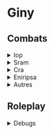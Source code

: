 

# Giny 


## Combats

<details><summary>Iop</summary>
<p>

 | Nom   |      Etat     | Commentaire
|----------|:-------------:|:-------------:|
| Pression | ![alt text](https://img.shields.io/badge/Done-green) | 
| Fracture | ![alt text](https://img.shields.io/badge/Bug-red) | Bug zone
| Bond | ![alt text](https://img.shields.io/badge/Done-green) | 
| Détermination | ![alt text](https://img.shields.io/badge/Done-green) | 
| Déferlement | ![alt text](https://img.shields.io/badge/Done-green) | 
| Anneau destructeur | ![alt text](https://img.shields.io/badge/Done-green) | 
| Epée divine | ![alt text](https://img.shields.io/badge/Done-green) | 
| Couperet| ![alt text](https://img.shields.io/badge/Done-green) | 
| Epée destructrice | ![alt text](https://img.shields.io/badge/Done-green) | 
| Accumulation | ![alt text](https://img.shields.io/badge/Done-green) | 
| Intimidiation| ![alt text](https://img.shields.io/badge/Done-green) | 
| Conquête | ![alt text](https://img.shields.io/badge/Bug-red) | Buffs de la conquête (dispatch)
| Souffle| ![alt text](https://img.shields.io/badge/Done-green) | 
| Violence| ![alt text](https://img.shields.io/badge/Done-green) | 
| Massacre |![alt text](https://img.shields.io/badge/Done-green) | 
| Rassemblement | ![alt text](https://img.shields.io/badge/Done-green) | 
| Concentration| ![alt text](https://img.shields.io/badge/Done-green) |
| Epée du jugement| ![alt text](https://img.shields.io/badge/Done-green) |
| Ferveur| ![alt text](https://img.shields.io/badge/Done-green) |
| Menace| ![alt text](https://img.shields.io/badge/Done-green) | 
| Friction| ![alt text](https://img.shields.io/badge/Done-green) | Last Atk criterion (interactions menace)
| Coup pour coup|![alt text](https://img.shields.io/badge/Done-green) | Attention Modif CastSpell_1017
| Duel| ![alt text](https://img.shields.io/badge/Done-green) | 
| Emprise| ![alt text](https://img.shields.io/badge/Done-green) | 
| Tempête de puissance| ![alt text](https://img.shields.io/badge/Bug-red) | Ordre des effets 
| Tumulte| ![alt text](https://img.shields.io/badge/Done-green) | 
| Epée celeste| ![alt text](https://img.shields.io/badge/Done-green) | 
| Zénith| ![alt text](https://img.shields.io/badge/Done-green) | 
| Puissance| ![alt text](https://img.shields.io/badge/Done-green) | 
| Vertue| ![alt text](https://img.shields.io/badge/Done-green) | 
| Precipitation| ![alt text](https://img.shields.io/badge/Done-green) | 
| Agitation| ![alt text](https://img.shields.io/badge/Done-green) | 
| Fustigation| ![alt text](https://img.shields.io/badge/Done-green) | 
| Endurance| ![alt text](https://img.shields.io/badge/Done-green) | 
| Epée de iop| ![alt text](https://img.shields.io/badge/Done-green) | 
| Pugilat| ![alt text](https://img.shields.io/badge/Done-green) | 
| Vitalité| ![alt text](https://img.shields.io/badge/Done-green) | 
| Vindicte| ![alt text](https://img.shields.io/badge/Done-green) | 
| Epée du destin| ![alt text](https://img.shields.io/badge/Done-green) | 
| Tannée| ![alt text](https://img.shields.io/badge/Done-green) | 
| Fendoir| ![alt text](https://img.shields.io/badge/Done-green) | 
| Sentence| ![alt text](https://img.shields.io/badge/Done-green) | 
| Colère de iop| ![alt text](https://img.shields.io/badge/Done-green) | 
| Fureur| ![alt text](https://img.shields.io/badge/Done-green) | 

</p>
</details>

<details><summary>Sram</summary>
<p>

 *  Invocation double dans un piège répu (perds effets double)
 
 | Nom   |      Etat     | Commentaire
|----------|:-------------:|:-------------:|
| Truandrie | ![alt text](https://img.shields.io/badge/Done-green) | 
| Chausse Trape | ![alt text](https://img.shields.io/badge/Done-green) | A vérifier
| Piege Sournois | ![alt text](https://img.shields.io/badge/Done-green) |
| Invisiblité | ![alt text](https://img.shields.io/badge/Done-green) |  A vérifier
| Brume | ![alt text](https://img.shields.io/badge/Bug-red) |
| Poison Insidieux | ![alt text](https://img.shields.io/badge/Done-green) | 
| Toxines | ![alt text](https://img.shields.io/badge/Bug-red) |
| Piège Insidieux | ![alt text](https://img.shields.io/badge/Bug-red) | Glyph Effect not handled.
| Arnaque | ![alt text](https://img.shields.io/badge/Done-green) | 
| Coup Sournois | ![alt text](https://img.shields.io/badge/Done-green) | 
| Coupe Gorge | ![alt text](https://img.shields.io/badge/Done-green) | 
| Double | ![alt text](https://img.shields.io/badge/Done-green) | 
| Comploteur|![alt text](https://img.shields.io/badge/Done-green) |
| Piège Fangeux|![alt text](https://img.shields.io/badge/Done-green) | Heal & Dispatch bizzarement codé...
| Larcin | ![alt text](https://img.shields.io/badge/Done-green) | 
| Piège de masse | ![alt text](https://img.shields.io/badge/Done-green) | 
| Extorsion | ![alt text](https://img.shields.io/badge/Done-green) | 
| Cruauté | ![alt text](https://img.shields.io/badge/Done-green) | 
| Guet-apens | ![alt text](https://img.shields.io/badge/Done-green) | 
| Piège Funeste | ![alt text](https://img.shields.io/badge/Done-green) |  A vérifier
| Epidémie | ![alt text](https://img.shields.io/badge/Bug-red) | Pas loin (problème zone)
| Piège à Fragmentation | ![alt text](https://img.shields.io/badge/Done-green) | A vérifier
| Fourberie | ![alt text](https://img.shields.io/badge/Done-green) |
| Piège d'imobilisation | ![alt text](https://img.shields.io/badge/Done-green) |
| Fausse commune | ![alt text](https://img.shields.io/badge/Done-green) |
| Fourvoiement | ![alt text](https://img.shields.io/badge/Done-green) |
| Injection toxique | ![alt text](https://img.shields.io/badge/Done-green) |
| Piège Répulsif | ![alt text](https://img.shields.io/badge/Done-green) |
| Poisse | ![alt text](https://img.shields.io/badge/Done-green) |
| Peur | ![alt text](https://img.shields.io/badge/Done-green) |
| Méprise | ![alt text](https://img.shields.io/badge/Done-green) |
| Concentration de Chakra| ![alt text](https://img.shields.io/badge/Done-green) |
| Manigance| ![alt text](https://img.shields.io/badge/Done-green) |
| Perquisition | ![alt text](https://img.shields.io/badge/Done-green) | Heal & Dispatch bizzarement codé...
| Calamité| ![alt text](https://img.shields.io/badge/Done-green) |
| Piège Scélérat| ![alt text](https://img.shields.io/badge/Done-green) |
| Perquisition | ![alt text](https://img.shields.io/badge/Done-green) | Heal & Dispatch bizzarement codé...
| Attaque Mortelle| ![alt text](https://img.shields.io/badge/Done-green) |
| Effraction| ![alt text](https://img.shields.io/badge/Done-green) |
| Piège Mortel| ![alt text](https://img.shields.io/badge/Done-green) | 
| Perfidie| ![alt text](https://img.shields.io/badge/Done-green) | A vérifier
| Dérobade | ![alt text](https://img.shields.io/badge/Bug-red) |
| Marque Mortuaire| ![alt text](https://img.shields.io/badge/Bug-red) |
</p>
</details>

<details><summary>Cra</summary>
<p>

### Cra
 
 | Nom   |      Etat     | Commentaire
|----------|:-------------:|:-------------:|
| Flèche Magique | ![alt text](https://img.shields.io/badge/WIP-orange) | Buff PO étrange quand passe tour 
| Flèche de Concentration| ![alt text](https://img.shields.io/badge/Done-green) | 
| Flèche de Recul | ![alt text](https://img.shields.io/badge/Done-green) | 
| Flèche Erosive | ![alt text](https://img.shields.io/badge/Done-green) | 
| Flèche de Dispersion | ![alt text](https://img.shields.io/badge/Done-green) | 
| Représailles | ![alt text](https://img.shields.io/badge/Done-green) | 
| Flèche Glacée | ![alt text](https://img.shields.io/badge/Done-green) | 
| Flèche Paralysante | ![alt text](https://img.shields.io/badge/Done-green) | 
| Flèche Enflammée | ![alt text](https://img.shields.io/badge/Done-green) | 
| Flèche Répulsive | ![alt text](https://img.shields.io/badge/Done-green) | 
| Tir Eloigné | ![alt text](https://img.shields.io/badge/Done-green) | 
| Acuité Absolue| ![alt text](https://img.shields.io/badge/Bug-red) | DisableLOS not handled
| Tir Eloigné | ![alt text](https://img.shields.io/badge/Done-green) | 
| Flèche d'Expiation | ![alt text](https://img.shields.io/badge/Done-green) | 
| Flèche de Rédemption | ![alt text](https://img.shields.io/badge/Done-green) | 
| Oeil de Taupe| ![alt text](https://img.shields.io/badge/Done-green) | 
| Flèche Ecrasante | ![alt text](https://img.shields.io/badge/Done-green) | 
| Tir Critique | ![alt text](https://img.shields.io/badge/Done-green) | 
| Balise de Rappel | ![alt text](https://img.shields.io/badge/Done-green) | Problème affichage séquence ?
| Flèche d'immobilisation| ![alt text](https://img.shields.io/badge/Bug-red) | StealMP not handled
| Flèche Assaillante | ![alt text](https://img.shields.io/badge/Done-green) |
| Flèche Punitive | ![alt text](https://img.shields.io/badge/Done-green) |
| Flèche Punitive | ![alt text](https://img.shields.io/badge/Done-green) |
| Fleche du Jugement  | ![alt text](https://img.shields.io/badge/Done-green) |
| Tir Puissant | ![alt text](https://img.shields.io/badge/Done-green) |
| Balise Tactique | ![alt text](https://img.shields.io/badge/Bug-red) | Subit 2x moins de dégats alliés
| Flèche Harcelante | ![alt text](https://img.shields.io/badge/Done-green) |
| Flèche Massacrante | ![alt text](https://img.shields.io/badge/Done-green) |
| Flèche Empoisonnée | ![alt text](https://img.shields.io/badge/Done-green) |
| Flèche Curative | ![alt text](https://img.shields.io/badge/Bug-red) | Heal Buff not handled
| Flèche Persecutrice | ![alt text](https://img.shields.io/badge/Done-green) |
| Flèche Tyranique |![alt text](https://img.shields.io/badge/Done-green) |
| Flèche Destructrice | ![alt text](https://img.shields.io/badge/Done-green) |
| Tir de Barrage | ![alt text](https://img.shields.io/badge/Done-green) |
| Flèche Absorbante | ![alt text](https://img.shields.io/badge/Done-green) |
| Flèche Dévorante | ![alt text](https://img.shields.io/badge/Bug-red) | Ordre des effets
| Flèche Cinglante | ![alt text](https://img.shields.io/badge/Done-green) |
| Flèche de Repli | ![alt text](https://img.shields.io/badge/Done-green) |
| Flèche Ralentissante | ![alt text](https://img.shields.io/badge/Done-green) |
| Flèche Percutante | ![alt text](https://img.shields.io/badge/Done-green) |
| Flèche Complice | ![alt text](https://img.shields.io/badge/Done-green) |
| Flèche D'Abolition | ![alt text](https://img.shields.io/badge/Done-green) |
| Flèche Explosive | ![alt text](https://img.shields.io/badge/Done-green) |
| Flèche Fulminante |![alt text](https://img.shields.io/badge/Bug-red) | Ne boost pas le sort
| Maîtrise de l'Arc | ![alt text](https://img.shields.io/badge/Done-green) |
| Sentinelle | ![alt text](https://img.shields.io/badge/Done-green) |
</p>
</details>


<details><summary>Eniripsa</summary>
<p>
 
 * Calcul du heal incorrect

 | Nom   |      Etat     | Commentaire
|----------|:-------------:|:-------------:|
| Mot Alternatif | ![alt text](https://img.shields.io/badge/Done-green) | 
| Mot Marquant | ![alt text](https://img.shields.io/badge/Bug-red) | Glyphe
| Mot d'Amitié | ![alt text](https://img.shields.io/badge/Bug-red) | Trigger X
| Mot d'Affection | ![alt text](https://img.shields.io/badge/Bug-red) | Trigger X
| Mot Blessant | ![alt text](https://img.shields.io/badge/Done-green) | 
| Mot Tabou | ![alt text](https://img.shields.io/badge/Done-green) | 
| Mot de Frayeur | ![alt text](https://img.shields.io/badge/Done-green) | 
| Mot de Séduction | ![alt text](https://img.shields.io/badge/Bug-red) | 
| Mot Stimulant | ![alt text](https://img.shields.io/badge/Done-green) | Etat stimulé ? 
| Mot d'Abnégation | ![alt text](https://img.shields.io/badge/Bug-red) | Heal buff
| Mot Brutal | ![alt text](https://img.shields.io/badge/Done-green) | 
| Mot Pernicieux | ![alt text](https://img.shields.io/badge/Done-green) | 
| Mot de Jouvence | ![alt text](https://img.shields.io/badge/Done-green) | 
| Mot Défendu | ![alt text](https://img.shields.io/badge/Done-green) | 
| Mot Séléctif | ![alt text](https://img.shields.io/badge/Done-green) |
| Mot Impartial | ![alt text](https://img.shields.io/badge/Done-green) |
| Mot Eclatant | ![alt text](https://img.shields.io/badge/Done-green) |
| Mot Retentissant | ![alt text](https://img.shields.io/badge/Done-green) |
| Mot de Prévention | ![alt text](https://img.shields.io/badge/Done-green) |
| Mot d'Entraide | ![alt text](https://img.shields.io/badge/Bug-red) | 
| Mot Secret | ![alt text](https://img.shields.io/badge/Done-green) |
| Mot d'Agonie | ![alt text](https://img.shields.io/badge/Done-green) |
| Mot Turbulant | ![alt text](https://img.shields.io/badge/Done-green) |
| Mot Espiègle | ![alt text](https://img.shields.io/badge/Done-green) |
| Mot d'Immobilisation | ![alt text](https://img.shields.io/badge/Done-green) |
| Mot Vivifiant | ![alt text](https://img.shields.io/badge/Bug-red) | EON
| Mot Déroutant | ![alt text](https://img.shields.io/badge/Done-green) |
| Mot Furieux | ![alt text](https://img.shields.io/badge/Done-green) |
| Mot Tournoyant| ![alt text](https://img.shields.io/badge/Done-green) |
| Mot Tourbillonant| ![alt text](https://img.shields.io/badge/Done-green) |
| Mot Fracassant| ![alt text](https://img.shields.io/badge/Done-green) |
| Mot Accablant| ![alt text](https://img.shields.io/badge/Done-green) |
| Mot de Silence| ![alt text](https://img.shields.io/badge/Done-green) |
| Mot Sacrificiel | ![alt text](https://img.shields.io/badge/Bug-red) |
| Mot de Regénération| ![alt text](https://img.shields.io/badge/Done-green) |
| Mot d'Envol | ![alt text](https://img.shields.io/badge/Unknown-blue) |
| Mot de Ralliement| ![alt text](https://img.shields.io/badge/Unknown-blue) |
| Mot Revitalisant | ![alt text](https://img.shields.io/badge/Unknown-blue) |
| Mot Galvanisant| ![alt text](https://img.shields.io/badge/Unknown-blue) |
| Mot de Reconstitution | ![alt text](https://img.shields.io/badge/Done-green) |
| Marque de Solidaritée| ![alt text](https://img.shields.io/badge/Unknown-blue) |
</p>
</details>


<details><summary>Autres</summary>
<p>
 
### Autres

 | Nom   |      Etat     | Commentaire
|----------|:-------------:|:-------------:|
| Maîtrise d'arme | ![alt text](https://img.shields.io/badge/Done-green) | 
| Dofus Emeraude | ![alt text](https://img.shields.io/badge/Done-green) | (à vérifier)
| Dofus Abyssal | ![alt text](https://img.shields.io/badge/Done-green) | (à vérifier)
| Dofus Argenté | ![alt text](https://img.shields.io/badge/Done-green) | (à vérifier)
| Dofus Argenté Scintillant | ![alt text](https://img.shields.io/badge/Done-green) | (à vérifier)
| Dofus Nébuleux | ![alt text](https://img.shields.io/badge/Bug-red) | Problème d'affichage du client
| Dofus Ocre | ![alt text](https://img.shields.io/badge/Bug-red) | Problème attribution PA

</p>
</details>

## Roleplay

<details><summary>Debugs</summary>
<p>

 | Nom  |      Etat     |  Commentaire  
|----------|:-------------:|:-------------:|
| Creation et supression personnage | ![alt text](https://img.shields.io/badge/Done-green)  |
| Entitée carte |   ![alt text](https://img.shields.io/badge/Done-green) | 
| Déplacement carte |   ![alt text](https://img.shields.io/badge/Done-green)    | Teleport on same map ?
| Titres | ![alt text](https://img.shields.io/badge/Done-green)  | 
| Ornements | ![alt text](https://img.shields.io/badge/Done-green)   |
| Mode marchand  | ![alt text](https://img.shields.io/badge/Started-orange)   | (exchange todo)
| Inventaire | ![alt text](https://img.shields.io/badge/Done-green)   |
| Panoplies | ![alt text](https://img.shields.io/badge/Todo-red)  |
| Groupes | ![alt text](https://img.shields.io/badge/Done-green)   |
| Succes  |![alt text](https://img.shields.io/badge/Todo-red)  |
| HDV |![alt text](https://img.shields.io/badge/Started-orange) | Bug with item UID
| Banques  |![alt text](https://img.shields.io/badge/Done-green)   |
| Potions de changements | ![alt text](https://img.shields.io/badge/Todo-red) |
| Elements interactifs (logique) | ![alt text](https://img.shields.io/badge/Done-green)  |
| Zaap & Zaapis | ![alt text](https://img.shields.io/badge/Done-green)   |
| Stats | ![alt text](https://img.shields.io/badge/Done-green)    | Think about vitality ?
| Quêtes | ![alt text](https://img.shields.io/badge/Todo-red)  |
| NPCS  |![alt text](https://img.shields.io/badge/Done-green)  
| Donjons modulaires | ![alt text](https://img.shields.io/badge/Done-green) | Verify rules
| Sorts & Variantes | ![alt text](https://img.shields.io/badge/Done-green)   |
| Objets vivants | ![alt text](https://img.shields.io/badge/Started-orange)  | Missing few skin Id(s)
| Pokéfus | ![alt text](https://img.shields.io/badge/Started-orange)  | Controlable fighter
| Aparats | ![alt text](https://img.shields.io/badge/Todo-red)  |
| Kolizeum  | ![alt text](https://img.shields.io/badge/Todo-red) |
| Criterions | ![alt text](https://img.shields.io/badge/Started-orange)  | Missings fews
| Chat | ![alt text](https://img.shields.io/badge/Started-orange)   | Missing channels
| FM | ![alt text](https://img.shields.io/badge/Todo-red)   |
| Craft | ![alt text](https://img.shields.io/badge/Todo-red)|
| Metiers (logique) | ![alt text](https://img.shields.io/badge/Done-green)  |
| Almanax | ![alt text](https://img.shields.io/badge/Todo-red) |
| Havre sac | ![alt text](https://img.shields.io/badge/Todo-red) |
| Songes infinis | ![alt text](https://img.shields.io/badge/Todo-red) |
| Liste d'amis | ![alt text](https://img.shields.io/badge/Todo-red) |
| Maisons | ![alt text](https://img.shields.io/badge/Todo-red) |
| Monstres | ![alt text](https://img.shields.io/badge/Done-green)  |
| Echanges | ![alt text](https://img.shields.io/badge/Done-green)  |
| Racourcis | ![alt](https://img.shields.io/badge/Done-green) |
| Guildes | ![alt text](https://img.shields.io/badge/Todo-red) |
| Alliances | ![alt text](https://img.shields.io/badge/Todo-red) |
| Cellule de placement | ![alt text](https://img.shields.io/badge/Done-green)  |

</p>
</details>


